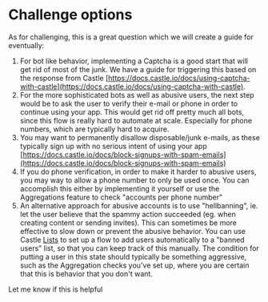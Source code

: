 # Challenge options

As for challenging, this is a great question which we will create a guide for eventually:

1. For bot like behavior, implementing a Captcha is a good start that will get rid of most of the junk. We have a guide for triggering this based on the response from Castle [https://docs.castle.io/docs/using-captcha-with-castle](https://docs.castle.io/docs/using-captcha-with-castle).
2. For the more sophisticated bots as well as abusive users, the next step would be to ask the user to verify their e-mail or phone in order to continue using your app. This would get rid off pretty much all bots, since this flow is really hard to automate at scale. Especially for phone numbers, which are typically hard to acquire.
3. You may want to permanently disallow disposable/junk e-mails, as these typically sign up with no serious intent of using your app [https://docs.castle.io/docs/block-signups-with-spam-emails](https://docs.castle.io/docs/block-signups-with-spam-emails)
4. If you do phone verification, in order to make it harder to abusive users, you may way to allow a phone number to only be used once. You can accomplish this either by implementing it yourself or use the Aggregations feature to check "accounts per phone number"
5. An alternative approach for abusive accounts is to use "hellbanning", ie. let the user believe that the spammy action succeeded (eg. when creating content or sending invites). This can sometimes be more effective to slow down or prevent the abusive behavior. You can use Castle [Lists](https://docs.castle.io/docs/lists) to set up a flow to add users automatically to a "banned users" list, so that you can keep track of this manually. The condition for putting a user in this state should typically be something aggressive, such as the Aggregation checks you've set up, where you are certain that this is behavior that you don't want.

Let me know if this is helpful
